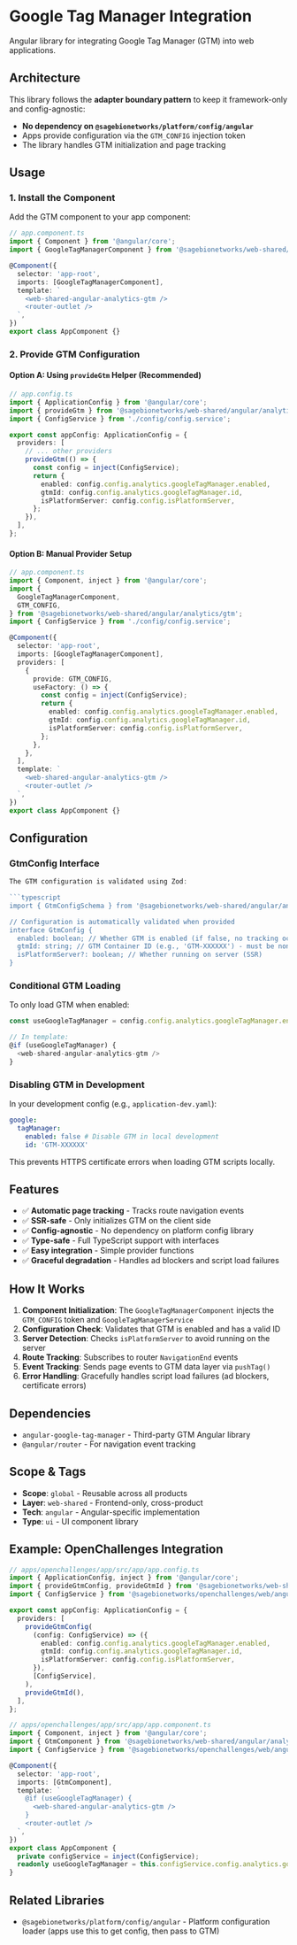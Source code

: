 # Google Tag Manager Integration

Angular library for integrating Google Tag Manager (GTM) into web applications.

## Architecture

This library follows the **adapter boundary pattern** to keep it framework-only and config-agnostic:

- **No dependency on `@sagebionetworks/platform/config/angular`**
- Apps provide configuration via the `GTM_CONFIG` injection token
- The library handles GTM initialization and page tracking

## Usage

### 1. Install the Component

Add the GTM component to your app component:

```typescript
// app.component.ts
import { Component } from '@angular/core';
import { GoogleTagManagerComponent } from '@sagebionetworks/web-shared/angular/analytics/gtm';

@Component({
  selector: 'app-root',
  imports: [GoogleTagManagerComponent],
  template: `
    <web-shared-angular-analytics-gtm />
    <router-outlet />
  `,
})
export class AppComponent {}
```

### 2. Provide GTM Configuration

#### Option A: Using `provideGtm` Helper (Recommended)

```typescript
// app.config.ts
import { ApplicationConfig } from '@angular/core';
import { provideGtm } from '@sagebionetworks/web-shared/angular/analytics/gtm';
import { ConfigService } from './config/config.service';

export const appConfig: ApplicationConfig = {
  providers: [
    // ... other providers
    provideGtm(() => {
      const config = inject(ConfigService);
      return {
        enabled: config.config.analytics.googleTagManager.enabled,
        gtmId: config.config.analytics.googleTagManager.id,
        isPlatformServer: config.config.isPlatformServer,
      };
    }),
  ],
};
```

#### Option B: Manual Provider Setup

```typescript
// app.component.ts
import { Component, inject } from '@angular/core';
import {
  GoogleTagManagerComponent,
  GTM_CONFIG,
} from '@sagebionetworks/web-shared/angular/analytics/gtm';
import { ConfigService } from './config/config.service';

@Component({
  selector: 'app-root',
  imports: [GoogleTagManagerComponent],
  providers: [
    {
      provide: GTM_CONFIG,
      useFactory: () => {
        const config = inject(ConfigService);
        return {
          enabled: config.config.analytics.googleTagManager.enabled,
          gtmId: config.config.analytics.googleTagManager.id,
          isPlatformServer: config.config.isPlatformServer,
        };
      },
    },
  ],
  template: `
    <web-shared-angular-analytics-gtm />
    <router-outlet />
  `,
})
export class AppComponent {}
```

## Configuration

### GtmConfig Interface

````typescript
The GTM configuration is validated using Zod:

```typescript
import { GtmConfigSchema } from '@sagebionetworks/web-shared/angular/analytics/gtm';

// Configuration is automatically validated when provided
interface GtmConfig {
  enabled: boolean; // Whether GTM is enabled (if false, no tracking occurs)
  gtmId: string; // GTM Container ID (e.g., 'GTM-XXXXXX') - must be non-empty
  isPlatformServer?: boolean; // Whether running on server (SSR)
}
````

### Conditional GTM Loading

To only load GTM when enabled:

```typescript
const useGoogleTagManager = config.config.analytics.googleTagManager.enabled;

// In template:
@if (useGoogleTagManager) {
  <web-shared-angular-analytics-gtm />
}
```

### Disabling GTM in Development

In your development config (e.g., `application-dev.yaml`):

```yaml
google:
  tagManager:
    enabled: false # Disable GTM in local development
    id: 'GTM-XXXXXX'
```

This prevents HTTPS certificate errors when loading GTM scripts locally.

## Features

- ✅ **Automatic page tracking** - Tracks route navigation events
- ✅ **SSR-safe** - Only initializes GTM on the client side
- ✅ **Config-agnostic** - No dependency on platform config library
- ✅ **Type-safe** - Full TypeScript support with interfaces
- ✅ **Easy integration** - Simple provider functions
- ✅ **Graceful degradation** - Handles ad blockers and script load failures

## How It Works

1. **Component Initialization**: The `GoogleTagManagerComponent` injects the `GTM_CONFIG` token and `GoogleTagManagerService`
2. **Configuration Check**: Validates that GTM is enabled and has a valid ID
3. **Server Detection**: Checks `isPlatformServer` to avoid running on the server
4. **Route Tracking**: Subscribes to router `NavigationEnd` events
5. **Event Tracking**: Sends page events to GTM data layer via `pushTag()`
6. **Error Handling**: Gracefully handles script load failures (ad blockers, certificate errors)

## Dependencies

- `angular-google-tag-manager` - Third-party GTM Angular library
- `@angular/router` - For navigation event tracking

## Scope & Tags

- **Scope**: `global` - Reusable across all products
- **Layer**: `web-shared` - Frontend-only, cross-product
- **Tech**: `angular` - Angular-specific implementation
- **Type**: `ui` - UI component library

## Example: OpenChallenges Integration

```typescript
// apps/openchallenges/app/src/app/app.config.ts
import { ApplicationConfig, inject } from '@angular/core';
import { provideGtmConfig, provideGtmId } from '@sagebionetworks/web-shared/angular/analytics/gtm';
import { ConfigService } from '@sagebionetworks/openchallenges/web/angular/config';

export const appConfig: ApplicationConfig = {
  providers: [
    provideGtmConfig(
      (config: ConfigService) => ({
        enabled: config.config.analytics.googleTagManager.enabled,
        gtmId: config.config.analytics.googleTagManager.id,
        isPlatformServer: config.config.isPlatformServer,
      }),
      [ConfigService],
    ),
    provideGtmId(),
  ],
};
```

```typescript
// apps/openchallenges/app/src/app/app.component.ts
import { Component, inject } from '@angular/core';
import { GtmComponent } from '@sagebionetworks/web-shared/angular/analytics/gtm';
import { ConfigService } from '@sagebionetworks/openchallenges/web/angular/config';

@Component({
  selector: 'app-root',
  imports: [GtmComponent],
  template: `
    @if (useGoogleTagManager) {
      <web-shared-angular-analytics-gtm />
    }
    <router-outlet />
  `,
})
export class AppComponent {
  private configService = inject(ConfigService);
  readonly useGoogleTagManager = this.configService.config.analytics.googleTagManager.enabled;
}
```

## Related Libraries

- `@sagebionetworks/platform/config/angular` - Platform configuration loader (apps use this to get config, then pass to GTM)
